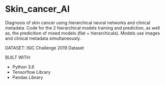 # Skin_cancer_AI

Diagnosis of skin cancer using hierarchical neural networks and clinical metadata.
Code for the 2 hierarchical models training and prediction, as well as, the predicition of mixed models (flat + hierarchicals).
Models use images and clinical metadata simultaneously.

DATASET: ISIC Challenge 2019 Dataset

BUILT WITH:

- Python 3.6
- Tensorflow Library
- Pandas Library

